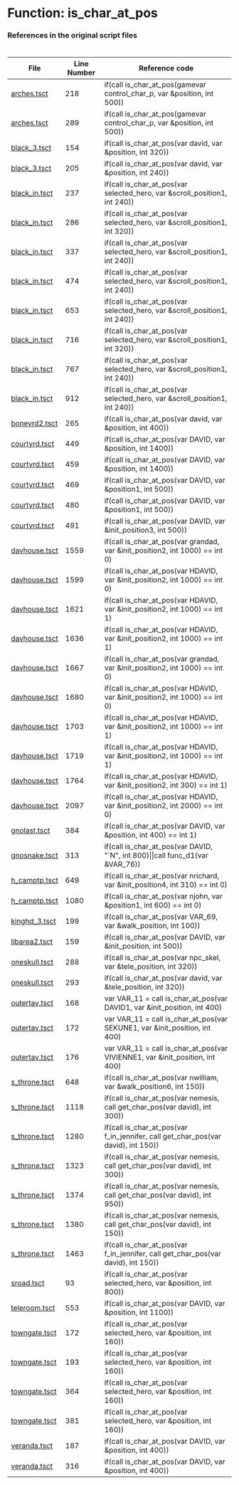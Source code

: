 # Function: is_char_at_pos
### References in the original script files

#

| File | Line Number | Reference code |
| --- | --- | --- |
| [arches.tsct](../../../out/arches.tsct#L218) | 218 | if(call is_char_at_pos(gamevar control_char_p, var &position, int 500)) |
| [arches.tsct](../../../out/arches.tsct#L289) | 289 | if(call is_char_at_pos(gamevar control_char_p, var &position, int 500)) |
| [black_3.tsct](../../../out/black_3.tsct#L154) | 154 | if(call is_char_at_pos(var david, var &position, int 320)) |
| [black_3.tsct](../../../out/black_3.tsct#L205) | 205 | if(call is_char_at_pos(var david, var &position, int 240)) |
| [black_in.tsct](../../../out/black_in.tsct#L237) | 237 | if(call is_char_at_pos(var selected_hero, var &scroll_position1, int 240)) |
| [black_in.tsct](../../../out/black_in.tsct#L286) | 286 | if(call is_char_at_pos(var selected_hero, var &scroll_position1, int 320)) |
| [black_in.tsct](../../../out/black_in.tsct#L337) | 337 | if(call is_char_at_pos(var selected_hero, var &scroll_position1, int 240)) |
| [black_in.tsct](../../../out/black_in.tsct#L474) | 474 | if(call is_char_at_pos(var selected_hero, var &scroll_position1, int 240)) |
| [black_in.tsct](../../../out/black_in.tsct#L653) | 653 | if(call is_char_at_pos(var selected_hero, var &scroll_position1, int 240)) |
| [black_in.tsct](../../../out/black_in.tsct#L716) | 716 | if(call is_char_at_pos(var selected_hero, var &scroll_position1, int 320)) |
| [black_in.tsct](../../../out/black_in.tsct#L767) | 767 | if(call is_char_at_pos(var selected_hero, var &scroll_position1, int 240)) |
| [black_in.tsct](../../../out/black_in.tsct#L912) | 912 | if(call is_char_at_pos(var selected_hero, var &scroll_position1, int 240)) |
| [boneyrd2.tsct](../../../out/boneyrd2.tsct#L265) | 265 | if(call is_char_at_pos(var david, var &position, int 400)) |
| [courtyrd.tsct](../../../out/courtyrd.tsct#L449) | 449 | if(call is_char_at_pos(var DAVID, var &position, int 1400)) |
| [courtyrd.tsct](../../../out/courtyrd.tsct#L459) | 459 | if(call is_char_at_pos(var DAVID, var &position, int 1400)) |
| [courtyrd.tsct](../../../out/courtyrd.tsct#L469) | 469 | if(call is_char_at_pos(var DAVID, var &position1, int 500)) |
| [courtyrd.tsct](../../../out/courtyrd.tsct#L480) | 480 | if(call is_char_at_pos(var DAVID, var &position1, int 500)) |
| [courtyrd.tsct](../../../out/courtyrd.tsct#L491) | 491 | if(call is_char_at_pos(var DAVID, var &init_position3, int 500)) |
| [davhouse.tsct](../../../out/davhouse.tsct#L1559) | 1559 | if(call is_char_at_pos(var grandad, var &init_position2, int 1000) == int 0) |
| [davhouse.tsct](../../../out/davhouse.tsct#L1599) | 1599 | if(call is_char_at_pos(var HDAVID, var &init_position2, int 1000) == int 0) |
| [davhouse.tsct](../../../out/davhouse.tsct#L1621) | 1621 | if(call is_char_at_pos(var HDAVID, var &init_position2, int 1000) == int 1) |
| [davhouse.tsct](../../../out/davhouse.tsct#L1636) | 1636 | if(call is_char_at_pos(var HDAVID, var &init_position2, int 1000) == int 1) |
| [davhouse.tsct](../../../out/davhouse.tsct#L1667) | 1667 | if(call is_char_at_pos(var grandad, var &init_position2, int 1000) == int 0) |
| [davhouse.tsct](../../../out/davhouse.tsct#L1680) | 1680 | if(call is_char_at_pos(var HDAVID, var &init_position2, int 1000) == int 0) |
| [davhouse.tsct](../../../out/davhouse.tsct#L1703) | 1703 | if(call is_char_at_pos(var HDAVID, var &init_position2, int 1000) == int 1) |
| [davhouse.tsct](../../../out/davhouse.tsct#L1719) | 1719 | if(call is_char_at_pos(var HDAVID, var &init_position2, int 1000) == int 1) |
| [davhouse.tsct](../../../out/davhouse.tsct#L1764) | 1764 | if(call is_char_at_pos(var HDAVID, var &init_position2, int 300) == int 1) |
| [davhouse.tsct](../../../out/davhouse.tsct#L2097) | 2097 | if(call is_char_at_pos(var HDAVID, var &init_position2, int 2000) == int 0) |
| [gnolast.tsct](../../../out/gnolast.tsct#L384) | 384 | if(call is_char_at_pos(var DAVID, var &position, int 400) == int 1) |
| [gnosnake.tsct](../../../out/gnosnake.tsct#L313) | 313 | if(call is_char_at_pos(var DAVID, "`N", int 800)\|\|call func_d1(var &VAR_76)) |
| [h_camptp.tsct](../../../out/h_camptp.tsct#L649) | 649 | if(call is_char_at_pos(var nrichard, var &init_position4, int 310) == int 0) |
| [h_camptp.tsct](../../../out/h_camptp.tsct#L1080) | 1080 | if(call is_char_at_pos(var njohn, var &position1, int 600) == int 0) |
| [kinghd_3.tsct](../../../out/kinghd_3.tsct#L199) | 199 | if(call is_char_at_pos(var VAR_69, var &walk_position, int 100)) |
| [libarea2.tsct](../../../out/libarea2.tsct#L159) | 159 | if(call is_char_at_pos(var DAVID, var &init_position, int 500)) |
| [oneskull.tsct](../../../out/oneskull.tsct#L288) | 288 | if(call is_char_at_pos(var npc_skel, var &tele_position, int 320)) |
| [oneskull.tsct](../../../out/oneskull.tsct#L293) | 293 | if(call is_char_at_pos(var david, var &tele_position, int 320)) |
| [outertav.tsct](../../../out/outertav.tsct#L168) | 168 | var VAR_11 = call is_char_at_pos(var DAVID1, var &init_position, int 400) |
| [outertav.tsct](../../../out/outertav.tsct#L172) | 172 | var VAR_11 = call is_char_at_pos(var SEKUNE1, var &init_position, int 400) |
| [outertav.tsct](../../../out/outertav.tsct#L176) | 176 | var VAR_11 = call is_char_at_pos(var VIVIENNE1, var &init_position, int 400) |
| [s_throne.tsct](../../../out/s_throne.tsct#L648) | 648 | if(call is_char_at_pos(var nwilliam, var &walk_position6, int 150)) |
| [s_throne.tsct](../../../out/s_throne.tsct#L1118) | 1118 | if(call is_char_at_pos(var nemesis, call get_char_pos(var david), int 300)) |
| [s_throne.tsct](../../../out/s_throne.tsct#L1280) | 1280 | if(call is_char_at_pos(var f_in_jennifer, call get_char_pos(var david), int 150)) |
| [s_throne.tsct](../../../out/s_throne.tsct#L1323) | 1323 | if(call is_char_at_pos(var nemesis, call get_char_pos(var david), int 300)) |
| [s_throne.tsct](../../../out/s_throne.tsct#L1374) | 1374 | if(call is_char_at_pos(var nemesis, call get_char_pos(var david), int 950)) |
| [s_throne.tsct](../../../out/s_throne.tsct#L1380) | 1380 | if(call is_char_at_pos(var nemesis, call get_char_pos(var david), int 150)) |
| [s_throne.tsct](../../../out/s_throne.tsct#L1463) | 1463 | if(call is_char_at_pos(var f_in_jennifer, call get_char_pos(var david), int 150)) |
| [sroad.tsct](../../../out/sroad.tsct#L93) | 93 | if(call is_char_at_pos(var selected_hero, var &position, int 800)) |
| [teleroom.tsct](../../../out/teleroom.tsct#L553) | 553 | if(call is_char_at_pos(var DAVID, var &position, int 1100)) |
| [towngate.tsct](../../../out/towngate.tsct#L172) | 172 | if(call is_char_at_pos(var selected_hero, var &position, int 160)) |
| [towngate.tsct](../../../out/towngate.tsct#L193) | 193 | if(call is_char_at_pos(var selected_hero, var &position, int 160)) |
| [towngate.tsct](../../../out/towngate.tsct#L364) | 364 | if(call is_char_at_pos(var selected_hero, var &position, int 160)) |
| [towngate.tsct](../../../out/towngate.tsct#L381) | 381 | if(call is_char_at_pos(var selected_hero, var &position, int 160)) |
| [veranda.tsct](../../../out/veranda.tsct#L187) | 187 | if(call is_char_at_pos(var DAVID, var &position, int 400)) |
| [veranda.tsct](../../../out/veranda.tsct#L316) | 316 | if(call is_char_at_pos(var DAVID, var &position, int 400)) |

